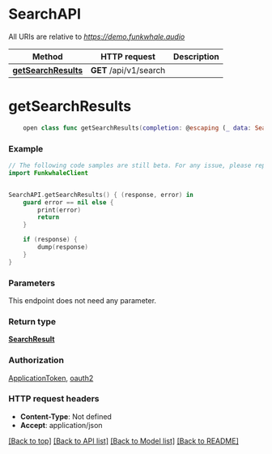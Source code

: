 # SearchAPI

All URIs are relative to *https://demo.funkwhale.audio*

Method | HTTP request | Description
------------- | ------------- | -------------
[**getSearchResults**](SearchAPI.md#getsearchresults) | **GET** /api/v1/search | 


# **getSearchResults**
```swift
    open class func getSearchResults(completion: @escaping (_ data: SearchResult?, _ error: Error?) -> Void)
```



### Example
```swift
// The following code samples are still beta. For any issue, please report via http://github.com/OpenAPITools/openapi-generator/issues/new
import FunkwhaleClient


SearchAPI.getSearchResults() { (response, error) in
    guard error == nil else {
        print(error)
        return
    }

    if (response) {
        dump(response)
    }
}
```

### Parameters
This endpoint does not need any parameter.

### Return type

[**SearchResult**](SearchResult.md)

### Authorization

[ApplicationToken](../README.md#ApplicationToken), [oauth2](../README.md#oauth2)

### HTTP request headers

 - **Content-Type**: Not defined
 - **Accept**: application/json

[[Back to top]](#) [[Back to API list]](../README.md#documentation-for-api-endpoints) [[Back to Model list]](../README.md#documentation-for-models) [[Back to README]](../README.md)

